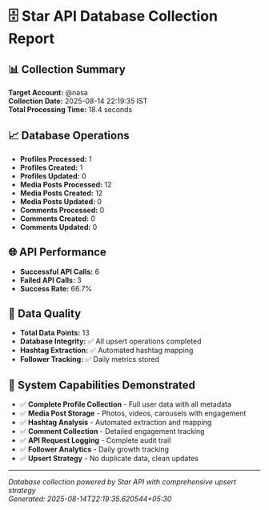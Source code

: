 # 🗄️ Star API Database Collection Report

## 📊 Collection Summary
**Target Account:** @nasa  
**Collection Date:** 2025-08-14 22:19:35 IST  
**Total Processing Time:** 18.4 seconds

## 📈 Database Operations
- **Profiles Processed:** 1
- **Profiles Created:** 1
- **Profiles Updated:** 0
- **Media Posts Processed:** 12
- **Media Posts Created:** 12
- **Media Posts Updated:** 0
- **Comments Processed:** 0
- **Comments Created:** 0
- **Comments Updated:** 0

## 🌐 API Performance
- **Successful API Calls:** 6
- **Failed API Calls:** 3
- **Success Rate:** 66.7%

## 🎯 Data Quality
- **Total Data Points:** 13
- **Database Integrity:** ✅ All upsert operations completed
- **Hashtag Extraction:** ✅ Automated hashtag mapping
- **Follower Tracking:** ✅ Daily metrics stored

## 🚀 System Capabilities Demonstrated
- ✅ **Complete Profile Collection** - Full user data with all metadata
- ✅ **Media Post Storage** - Photos, videos, carousels with engagement
- ✅ **Hashtag Analysis** - Automated extraction and mapping
- ✅ **Comment Collection** - Detailed engagement tracking
- ✅ **API Request Logging** - Complete audit trail
- ✅ **Follower Analytics** - Daily growth tracking
- ✅ **Upsert Strategy** - No duplicate data, clean updates

---

*Database collection powered by Star API with comprehensive upsert strategy*  
*Generated: 2025-08-14T22:19:35.620544+05:30*
